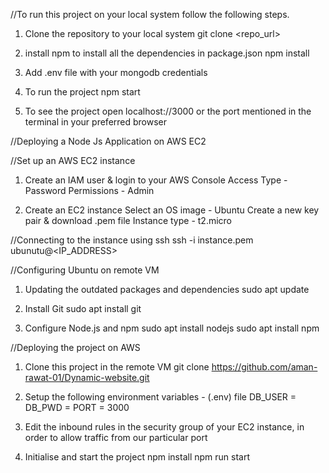 //To run this project on your local system follow the following steps.

1. Clone the repository to your local system
git clone <repo_url>

2. install npm to install all the dependencies in package.json
npm install

3. Add .env file with your mongodb credentials

4. To run the project
npm start

5. To see the project open localhost://3000 or the port mentioned in the terminal in your preferred browser

//Deploying a Node Js Application on AWS EC2

//Set up an AWS EC2 instance

1. Create an IAM user & login to your AWS Console
Access Type - Password
Permissions - Admin

2. Create an EC2 instance
Select an OS image - Ubuntu
Create a new key pair & download .pem file
Instance type - t2.micro

//Connecting to the instance using ssh
 ssh -i instance.pem ubunutu@<IP_ADDRESS>

//Configuring Ubuntu on remote VM
1. Updating the outdated packages and dependencies
sudo apt update

2. Install Git
sudo apt install git

3. Configure Node.js and npm
sudo apt install nodejs
sudo apt install npm

//Deploying the project on AWS
1. Clone this project in the remote VM
git clone https://github.com/aman-rawat-01/Dynamic-website.git

2. Setup the following environment variables - (.env) file
DB_USER = <your db_username>
DB_PWD = <your db_password>
PORT = 3000

3. Edit the inbound rules in the security group of your EC2 instance, in order to allow traffic from our particular port

4. Initialise and start the project
npm install
npm run start
